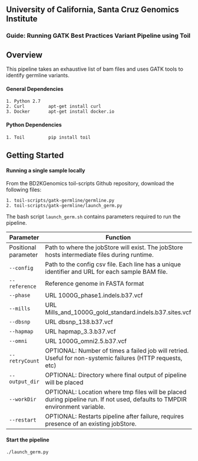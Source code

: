 ## University of California, Santa Cruz Genomics Institute
### Guide: Running GATK Best Practices Variant Pipeline using Toil

## Overview
This pipeline takes an exhaustive list of bam files and uses GATK tools to identify germline variants.

#### General Dependencies
    1. Python 2.7
    2. Curl         apt-get install curl
    3. Docker       apt-get install docker.io

#### Python Dependencies
    1. Toil         pip install toil

## Getting Started
#### Running a single sample locally
From the BD2KGenomics toil-scripts Github repository, download the following files:

    1. toil-scripts/gatk-germline/germline.py
    2. toil-scripts/gatk-germline/launch_germ.py
    
The bash script `launch_germ.sh` contains parameters required to run the pipeline.

| Parameter                 | Function                                                                                                                              |
|---------------------------|---------------------------------------------------------------------------------------------------------------------------------------|
| Positional parameter  | Path to where the jobStore will exist. The jobStore hosts intermediate files during runtime.                                          |
| `--config`		    | Path to the config csv file. Each line has a unique identifier and URL for each sample BAM file.						    |
| `--reference`  	    | Reference genome in FASTA format                                                                                                     |
| `--phase`		    | URL 1000G_phase1.indels.b37.vcf                                                                                                           |
| `--mills`		    | URL Mills_and_1000G_gold_standard.indels.b37.sites.vcf										    |
| `--dbsnp`		    | URL dbsnp_138.b37.vcf															    |
| `--hapmap`	            | URL hapmap_3.3.b37.vcf														    |	
| `--omni`		    | URL 1000G_omni2.5.b37.vcf														    |					
| `--retryCount`            | OPTIONAL: Number of times a failed job will retried. Useful for non-systemic failures (HTTP requests, etc)                            |
| `--output_dir`            | OPTIONAL: Directory where final output of pipeline will be placed                                                                     |
| `--workDir`               | OPTIONAL: Location where tmp files will be placed during pipeline run. If not used, defaults to TMPDIR environment variable.          |
| `--restart`               | OPTIONAL: Restarts pipeline after failure, requires presence of an existing jobStore.                                                 |

#### Start the pipeline 
`./launch_germ.py`
